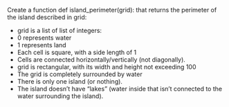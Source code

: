 <p>Create a function def island_perimeter(grid): that returns the perimeter of the island described in grid:</p>

- grid is a list of list of integers:
 - 0 represents water
 - 1 represents land
 - Each cell is square, with a side length of 1
 - Cells are connected horizontally/vertically (not diagonally).
 - grid is rectangular, with its width and height not exceeding 100
- The grid is completely surrounded by water
- There is only one island (or nothing).
- The island doesn’t have “lakes” (water inside that isn’t connected to the water surrounding the island).

